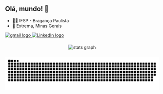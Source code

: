 ## Olá, mundo! 👋

- 👨‍🎓 IFSP - Bragança Paulista
- 📍 Extrema, Minas Gerais

<div align="left">
  <a href="mailto:ian.souza@aluno.ifsp.edu.br" target="_blank">
    <img src="https://raw.githubusercontent.com/maurodesouza/profile-readme-generator/master/src/assets/icons/social/gmail/default.svg" width="52" height="40" alt="gmail logo" />
  </a>
  <a href="https://www.linkedin.com/in/ian-souza-88a303332/" target="_blank">
    <img src="https://cdn-icons-png.flaticon.com/512/174/174857.png" width="52" height="40" alt="LinkedIn logo" />
  </a>
</div>

###

<div align="center">
  <img src="https://github-readme-stats.vercel.app/api?username=ianSouza05&hide_title=false&hide_rank=false&show_icons=true&include_all_commits=true&count_private=true&disable_animations=false&theme=flag-india&locale=en&hide_border=false&order=1" height="150" alt="stats graph"  />

###
<picture align="center">
  <source media="(prefers-color-scheme: dark)" srcset="https://raw.githubusercontent.com/IanSouza05/IanSouza05/output/github-contribution-grid-snake-dark.svg">
  <source media="(prefers-color-scheme: light)" srcset="https://raw.githubusercontent.com/IanSouza05/IanSouza05/output/github-contribution-grid-snake-dark.svg">
  <img align="center" alt="github contribution grid snake animation" src="https://raw.githubusercontent.com/mari4souza/mari4souza/output/github-contribution-grid-snake.svg">
</picture>
